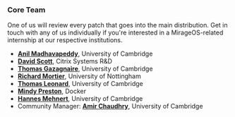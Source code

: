### Core Team

One of us will review every patch that goes into the main distribution.  Get in
touch with any of us individually if you're interested in a MirageOS-related internship
at our respective institutions.

* **[Anil Madhavapeddy](http://anil.recoil.org)**, University of Cambridge
* **[David Scott](http://dave.recoil.org)**, Citrix Systems R&D
* **[Thomas Gazagnaire](http://thomas.gazagnaire.org)**, University of Cambridge
* **[Richard Mortier](http://www.cs.nott.ac.uk/~rmm/)**, University of Nottingham
* **[Thomas Leonard](http://roscidus.com/blog/)**, University of Cambridge
* **[Mindy Preston](http://www.somerandomidiot.com)**, Docker
* **[Hannes Mehnert](https://hannes.nqsb.io)**, University of Cambridge
* Community Manager: **[Amir Chaudhry](http://amirchaudhry.com/)**, University of Cambridge
